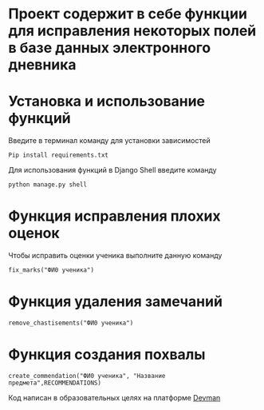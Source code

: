 # Проект содержит в себе функции для исправления некоторых полей в базе данных электронного дневника

# Установка и использование функций

Введите в терминал команду для установки зависимостей

`Pip install requirements.txt`

Для использования функций в Django Shell введите команду 

`python manage.py shell`

# Функция исправления плохих оценок 

Чтобы исправить оценки ученика выполните данную команду

`fix_marks("ФИ0 ученика")`

# Функция удаления замечаний

`remove_chastisements("ФИ0 ученика")`

# Функция создания похвалы 

`create_commendation("ФИ0 ученика", "Название предмета",RECOMMENDATIONS)`



Код написан в образовательных целях на платформе [Devman](https://dvmn.org/)
